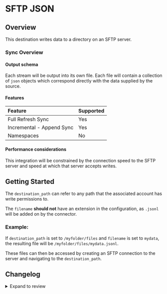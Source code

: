 # SFTP JSON

## Overview

This destination writes data to a directory on an SFTP server.

### Sync Overview

#### Output schema

Each stream will be output into its own file.
Each file will contain a collection of `json` objects which correspond directly with the data supplied by the source.

#### Features

| Feature                   | Supported |
| :------------------------ | :-------- |
| Full Refresh Sync         | Yes       |
| Incremental - Append Sync | Yes       |
| Namespaces                | No        |

#### Performance considerations

This integration will be constrained by the connection speed to the SFTP server and speed at which that server accepts writes.

## Getting Started

The `destination_path` can refer to any path that the associated account has write permissions to.

The `filename` **should not** have an extension in the configuration, as `.jsonl` will be added on by the connector.

### Example:

If `destination_path` is set to `/myfolder/files` and `filename` is set to `mydata`, the resulting file will be `/myfolder/files/mydata.jsonl`.

These files can then be accessed by creating an SFTP connection to the server and navigating to the `destination_path`.

## Changelog

<details>
  <summary>Expand to review</summary>

| Version | Date       | Pull Request                                           | Subject                       |
| :------ | :--------- | :----------------------------------------------------- | :---------------------------- |
| 0.2.15 | 2025-05-27 | [60870](https://github.com/airbytehq/airbyte/pull/60870) | Update dependencies |
| 0.2.14 | 2025-05-10 | [59809](https://github.com/airbytehq/airbyte/pull/59809) | Update dependencies |
| 0.2.13 | 2025-05-03 | [59353](https://github.com/airbytehq/airbyte/pull/59353) | Update dependencies |
| 0.2.12 | 2025-04-26 | [58727](https://github.com/airbytehq/airbyte/pull/58727) | Update dependencies |
| 0.2.11 | 2025-04-19 | [58238](https://github.com/airbytehq/airbyte/pull/58238) | Update dependencies |
| 0.2.10 | 2025-04-12 | [57592](https://github.com/airbytehq/airbyte/pull/57592) | Update dependencies |
| 0.2.9 | 2025-04-05 | [57114](https://github.com/airbytehq/airbyte/pull/57114) | Update dependencies |
| 0.2.8 | 2025-03-29 | [56615](https://github.com/airbytehq/airbyte/pull/56615) | Update dependencies |
| 0.2.7 | 2025-03-22 | [56090](https://github.com/airbytehq/airbyte/pull/56090) | Update dependencies |
| 0.2.6 | 2025-03-08 | [55369](https://github.com/airbytehq/airbyte/pull/55369) | Update dependencies |
| 0.2.5 | 2025-03-01 | [54868](https://github.com/airbytehq/airbyte/pull/54868) | Update dependencies |
| 0.2.4 | 2025-02-22 | [54265](https://github.com/airbytehq/airbyte/pull/54265) | Update dependencies |
| 0.2.3 | 2025-02-15 | [53941](https://github.com/airbytehq/airbyte/pull/53941) | Update dependencies |
| 0.2.2 | 2025-02-08 | [53405](https://github.com/airbytehq/airbyte/pull/53405) | Update dependencies |
| 0.2.1 | 2025-02-01 | [52883](https://github.com/airbytehq/airbyte/pull/52883) | Update dependencies |
| 0.2.0 | 2024-10-14 | [46873](https://github.com/airbytehq/airbyte/pull/46873) | Migrated to Poetry and Airbyte Base Image |
| 0.1.0 | 2022-11-24 | [4924](https://github.com/airbytehq/airbyte/pull/4924) | 🎉 New Destination: SFTP JSON |

</details>

